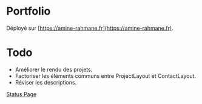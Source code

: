 # Portfolio

Déployé sur [https://amine-rahmane.fr](https://amine-rahmane.fr).

# Todo
- Améliorer le rendu des projets.
- Factoriser les éléments communs entre ProjectLayout et ContactLayout.
- Réviser les descriptions.

[Status Page](https://status.amine-rahmane.fr)
